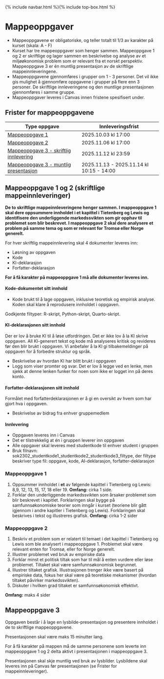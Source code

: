 {% include navbar.html %}{% include top-box.html %}
#  Mappeoppgaver
- Mappeoppgavene er obligatoriske, og teller totalt til 1/3 av karakter på kurset (skala: A - F)
- Kurset har tre mappeoppgaver som henger sammen. Mappeoppgave 1 og 2 er skriftlige og lager sammen en beskrivelse og analyse av et miljøøkonomisk problem som er relevant fra et norskt perspektiv. Mappeoppgave 3 er én muntlig presentasjon av de skriftlige mappeinnleveringene. 
- Mappeoppgavene gjennomføres i grupper om 1 - 3 personer.  Det vil ikke gis mulighet å gjennomføre oppgavene i grupper på flere enn 3 personer. De skriftlige innleveringene og den muntlige presentasjonen gjennomføres i samme gruppe. 
- Mappeoppgaver leveres i Canvas innen fristene spesifisert under.

## Frister for mappeoppgavene

| Type oppgave                                        | Innleveringsfrist                        | 
|-----------------------------------------------------|------------------------------------------|
|[Mappeoppgave 1](#mappeoppgave-1)                    |  2025.10.03 kl 17:00                     | 
|[Mappeoppgave 2](#mappeoppgave-2)                    |  2025.11.06 kl 17:00                     | 
|[Mappeoppgave 3 - skriftlig innlevering](#mappeoppgave-3)     | 2025.11.12 kl 23:59                      |
|[Mappeoppgave 3 - muntlig presentasjon](#mappeoppgave-3)  | 2025.11.13 - 2025.11.14 kl 10:15 - 14:00 |


## Mappeoppgave 1 og 2 (skriftlige mappeinnleveringer)
**De to skriftlige mappeinnleveringene henger sammen. I mappeoppgave 1 skal dere oppsummere innholdet i et kapittel i Tietenberg og Lewis og identifisere den underliggende markedssvikten som gir opphav til problemet som blir beskrevet. I mappeoppgave 2 skal dere analysere et problem på samme tema og som er relevant for Tromsø eller Norge generelt.** 

For hver skriftlig mappeinnlevering skal 4 dokumenter leveres inn:

* Løsning av oppgaven
* Kode
* KI-deklarasjon
* Forfatter-deklarasjon

**For å få karakter på mappeoppgave 1 må alle dokumenter leveres inn.**

#### Kode-dokumentet sitt innhold
* Kode brukt til å lage oppgaven, inklusive teoretisk og empirisk analyse. Koden skal klare å reprodusere innholdet i oppgaven.

Godkjente filtyper: R-skript, Python-skript, Quarto-skript.

#### KI-deklarasjonen sitt innhold
Der er lov å bruke KI til å løse utfordringen. Det er ikke lov å la KI skrive oppgaven. All KI-generert tekst og kode må analyseres kritisk og revideres før den blir brukt i oppgaven. Vi anbefaler å la KI gi tilbakemeldinger på oppgaven for å forbedre struktur og språk. 

* Beskrivelse av hvordan KI har blitt brukt i oppgaven
* Logg som viser promter og svar. Det er lov å legge ved en lenke, men sjekk at denne lenken funker for noen som ikke er logget inn på deres konto. 

#### Forfatter-deklarasjonen sitt innhold
Formålet med forfatterdeklarasjonen er å gi en oversikt av hvem som har gjort hva i oppgaven. 
* Beskrivelse av bidrag fra enhver gruppemedlem

#### Innlevering
* Oppgaven leveres inn i Canvas
* Det er tilstrekkelig at én i gruppen leverer inn oppgaven
* Alle oppgaver skal leveres med studentkode til enhver student i gruppen
* Bruk filnavn: sok2302_studentkode1_studentkode2_studentkode3_filtype, der filtype beskriver type fil: oppgave, kode, AI-deklarasjon, forfatter-deklarasjon
  

### Mappeoppgave 1

1. Oppsummer innholdet i **et** av følgende kapittel i Tietenberg og Lewis: 8,9, 12, 13, 15, 17, 18 eller 19. **Omfang:** cirka 1 side. 
2. Forklar den underliggende markedssvikten som årsaker problemet som blir beskrevet i kapitlet. Forklaringen skal bygge på samfunnsøkonomiske teorier som inngår i kurset (teoriene blir gått igjennom i andre kapitler i Tietenberg og Lewis). Forklaringen skal beskrives i tekst og illustreres grafisk. **Omfang:** cirka 1-2 sider

### Mappeoppgave 2

1. Beskriv et problem som er relatert til temaet i det kapittel i Tietenberg og Lewis som ble analysert i mappeoppgave 1. Problemet skal være relevant enten for Tromsø, eller for Norge generelt.
2. Illustrer problemet ved bruk av empiriske data
3. Forklar minst et politisk tiltak som har til mål å enten vurdere eller løse problemet. Tiltaket skal være samfunnsøkonomisk begrunnet.
4. Illustrer tiltaket grafisk. Illustrasjonen trenger ikke være basert på empiriske data, fokus her skal være på teoretiske mekanismer (hvordan tiltaket påvirker markedssvikten). 
5. Diskuter i hvilken grad tiltaket er samfunnsøkonomisk effektivt.

**Omfang:** maks 4 sider


## Mappeoppgave 3
Oppgaven består i å lage en lysbilde-presentasjon og presentere innholdet i de to skriftlige mappeoppgavene. 

Presentasjonen skal være maks 15 minutter lang. 

For å få karakter på mappen må de samme personene som leverte inn mappeoppgave 1 og 2 delta aktivt i presentasjonen i mappeoppgave 3. 

Presentasjonen skal skje muntlig ved bruk av lysbilder. Lysbildene skal leveres inn på Canvas før presentasjonen (se Frister for mappeinnleveringer). 
